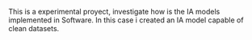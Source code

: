 This is a experimental proyect, investigate how is the IA models implemented in Software. In this case i created an IA model capable of clean datasets.

